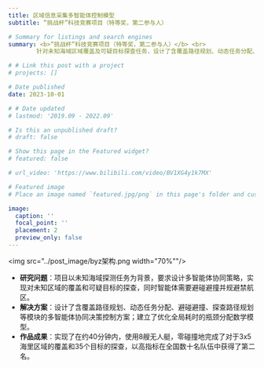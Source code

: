 ```yaml
---
title: 区域信息采集多智能体控制模型
subtitle: “挑战杯”科技竞赛项目（特等奖，第二参与人）

# Summary for listings and search engines
summary: <b>“挑战杯”科技竞赛项目（特等奖，第二参与人）</b> <br> 
        针对未知海域区域覆盖及可疑目标探查任务，设计了含覆盖路径规划、动态任务分配、避碰避撞的多智能体协同决策控制算法，于全国数十名队伍中获得了第二名

# # Link this post with a project
# projects: []

# Date published
date: 2023-10-01

# # Date updated
# lastmod: '2019.09 - 2022.09'

# Is this an unpublished draft?
# draft: false

# Show this page in the Featured widget?
# featured: false

# url_video: 'https://www.bilibili.com/video/BV1XG4y1k7MX'

# Featured image
# Place an image named `featured.jpg/png` in this page's folder and customize its options here.

image:
  caption: ''
  focal_point: ''
  placement: 2
  preview_only: false
---
```


<img src="../post_image/byz架构.png width="70%""/> 

* **研究问题**：项目以未知海域探测任务为背景，要求设计多智能体协同策略，实现对未知区域的覆盖和可疑目标的探查，同时智能体需要避碰避撞并规避禁航区。
* **解决方案**：设计了含覆盖路径规划、动态任务分配、避碰避撞、探查路径规划等模块的多智能体协同决策控制方案；建立了优化全局耗时的瓶颈分配数学模型。
* **作品成果**：实现了在约40分钟内，使用8艘无人艇，零碰撞地完成了对于3x5海里区域的覆盖和35个目标的探查，以高指标在全国数十名队伍中获得了第二名。